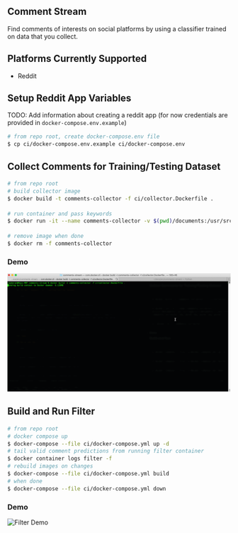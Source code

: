 ## Comment Stream

Find comments of interests on social platforms by using a classifier trained on data that you collect.

## Platforms Currently Supported

- Reddit

## Setup Reddit App Variables

TODO: Add information about creating a reddit app (for now credentials are provided in `docker-compose.env.example`)

```bash
# from repo root, create docker-compose.env file
$ cp ci/docker-compose.env.example ci/docker-compose.env
```
## Collect Comments for Training/Testing Dataset

```bash
# from repo root
# build collector image
$ docker build -t comments-collector -f ci/collector.Dockerfile .

# run container and pass keywords
$ docker run -it --name comments-collector -v $(pwd)/documents:/usr/src/app/src/documents --env-file ci/docker-compose.env comments-collector key_word1 key_word2 key_word3

# remove image when done
$ docker rm -f comments-collector
```
### Demo
![Collector Demo](./docs/collector_demo.gif)
## Build and Run Filter

```bash
# from repo root
# docker compose up
$ docker-compose --file ci/docker-compose.yml up -d
# tail valid comment predictions from running filter container
$ docker container logs filter -f
# rebuild images on changes
$ docker-compose --file ci/docker-compose.yml build
# when done
$ docker-compose --file ci/docker-compose.yml down
```

### Demo
![Filter Demo](./docs/filter_demo.gif)